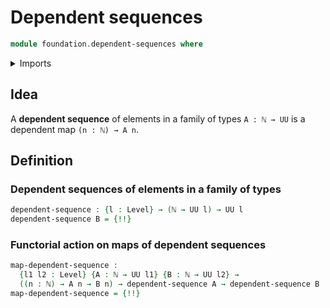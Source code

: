 # Dependent sequences

```agda
module foundation.dependent-sequences where
```

<details><summary>Imports</summary>

```agda
open import elementary-number-theory.natural-numbers

open import foundation.universe-levels

open import foundation-core.function-types
```

</details>

## Idea

A **dependent sequence** of elements in a family of types `A : ℕ → UU` is a
dependent map `(n : ℕ) → A n`.

## Definition

### Dependent sequences of elements in a family of types

```agda
dependent-sequence : {l : Level} → (ℕ → UU l) → UU l
dependent-sequence B = {!!}
```

### Functorial action on maps of dependent sequences

```agda
map-dependent-sequence :
  {l1 l2 : Level} {A : ℕ → UU l1} {B : ℕ → UU l2} →
  ((n : ℕ) → A n → B n) → dependent-sequence A → dependent-sequence B
map-dependent-sequence = {!!}
```
